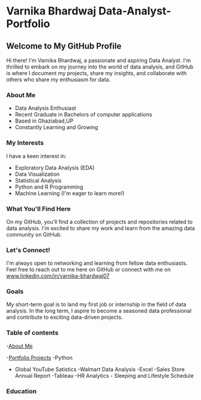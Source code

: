 # Varnika Bhardwaj Data-Analyst-Portfolio
## Welcome to My GitHub Profile 

Hi there! I'm Varnika Bhardwaj, a passionate and aspiring Data Analyst. I'm thrilled to embark on my journey into the world of data analysis, and GitHub is where I document my projects, share my insights, and collaborate with others who share my enthusiasm for data.

### About Me
<a Table of content="about-me"></a>

-  Data Analysis Enthusiast
-  Recent Graduate in Bachelors of computer applications
-  Based in Ghaziabad,UP
-  Constantly Learning and Growing

### My Interests

I have a keen interest in:

- Exploratory Data Analysis (EDA)
- Data Visualization
- Statistical Analysis
- Python and R Programming
- Machine Learning (I'm eager to learn more!)

### What You'll Find Here

On my GitHub, you'll find a collection of projects and repositories related to data analysis. I'm excited to share my work and learn from the amazing data community on GitHub.

### Let's Connect!

I'm always open to networking and learning from fellow data enthusiasts. Feel free to reach out to me here on GitHub or connect with me on www.linkedin.com/in/varnika-bhardwaj07

### Goals

My short-term goal is to land my first job or internship in the field of data analysis. In the long term, I aspire to become a seasoned data professional and contribute to exciting data-driven projects.

### Table of contents
-[About Me](#About-Me)

-[Portfolio Projects](#portfolio-projects)
<a Table of content="Portfolio-Projects"></a>
   -Python
   - Global YouTube Satistics 
    <a Table of content="Global YouTube Satistics "></a>
    -Walmart Data Analysis
     <a Table of content="-Walmart Data Analysis "></a>
   -Excel
    -Sales Store Annual Report 
     <a Table of content=" Sales Store Annual Report "></a>
   -Tableau
    -HR Analytics
     <a Table of content="HR Analytics "></a>
    - Sleeping and Lifestyle Schedule
      <a Table of content="Sleeping and Lifestyle Schedule"></a>
   ### Education
      
       
     
     
    
   
   

















